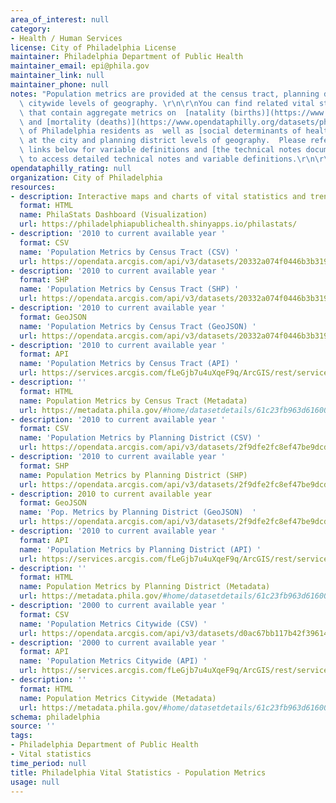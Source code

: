 ```yaml
---
area_of_interest: null
category:
- Health / Human Services
license: City of Philadelphia License
maintainer: Philadelphia Department of Public Health
maintainer_email: epi@phila.gov
maintainer_link: null
maintainer_phone: null
notes: "Population metrics are provided at the census tract, planning district, and\
  \ citywide levels of geography. \r\n\r\nYou can find related vital statistics tables\
  \ that contain aggregate metrics on  [natality (births)](https://www.opendataphilly.org/datasets/philadelphia-vital-statistics-natality-births)\
  \ and [mortality (deaths)](https://www.opendataphilly.org/datasets/philadelphia-vital-statistics-mortality-deaths)\
  \ of Philadelphia residents as  well as [social determinants of health metrics](https://www.opendataphilly.org/datasets/philadelphia-vital-statistics-social-determinants-of-health-sdoh)\
  \ at the city and planning district levels of geography.  Please refer to the metadata\
  \ links below for variable definitions and [the technical notes document](https://metadata.phila.gov/index.html#home/datasetdetails/61c23fb963d616001ef54695/)\
  \ to access detailed technical notes and variable definitions.\r\n\r\n\r\n"
opendataphilly_rating: null
organization: City of Philadelphia
resources:
- description: Interactive maps and charts of vital statistics and trends in natality (births), mortality (deaths), and population for Philadelphia residents.
  format: HTML
  name: PhilaStats Dashboard (Visualization)
  url: https://philadelphiapublichealth.shinyapps.io/philastats/
- description: '2010 to current available year '
  format: CSV
  name: 'Population Metrics by Census Tract (CSV) '
  url: https://opendata.arcgis.com/api/v3/datasets/20332a074f0446b3b3190ba9d68b863e_0/downloads/data?format=csv&spatialRefId=4326
- description: '2010 to current available year '
  format: SHP
  name: 'Population Metrics by Census Tract (SHP) '
  url: https://opendata.arcgis.com/api/v3/datasets/20332a074f0446b3b3190ba9d68b863e_0/downloads/data?format=shp&spatialRefId=4326
- description: '2010 to current available year '
  format: GeoJSON
  name: 'Population Metrics by Census Tract (GeoJSON) '
  url: https://opendata.arcgis.com/api/v3/datasets/20332a074f0446b3b3190ba9d68b863e_0/downloads/data?format=geojson&spatialRefId=4326
- description: '2010 to current available year '
  format: API
  name: 'Population Metrics by Census Tract (API) '
  url: https://services.arcgis.com/fLeGjb7u4uXqeF9q/ArcGIS/rest/services/Vital_Population_CT/FeatureServer/0/query?where=1%3D1
- description: ''
  format: HTML
  name: Population Metrics by Census Tract (Metadata)
  url: https://metadata.phila.gov/#home/datasetdetails/61c23fb963d616001ef54695/representationdetails/61eb230b3675cd001e28a23c/
- description: '2010 to current available year '
  format: CSV
  name: 'Population Metrics by Planning District (CSV) '
  url: https://opendata.arcgis.com/api/v3/datasets/2f9dfe2fc8ef47be9dcd2fcba96ab9cd_0/downloads/data?format=csv&spatialRefId=4326
- description: '2010 to current available year '
  format: SHP
  name: Population Metrics by Planning District (SHP)
  url: https://opendata.arcgis.com/api/v3/datasets/2f9dfe2fc8ef47be9dcd2fcba96ab9cd_0/downloads/data?format=shp&spatialRefId=4326
- description: 2010 to current available year
  format: GeoJSON
  name: 'Pop. Metrics by Planning District (GeoJSON)  '
  url: https://opendata.arcgis.com/api/v3/datasets/2f9dfe2fc8ef47be9dcd2fcba96ab9cd_0/downloads/data?format=geojson&spatialRefId=4326
- description: '2010 to current available year '
  format: API
  name: 'Population Metrics by Planning District (API) '
  url: https://services.arcgis.com/fLeGjb7u4uXqeF9q/ArcGIS/rest/services/Vital_Population_PD/FeatureServer/0/query?where=1%3D1
- description: ''
  format: HTML
  name: Population Metrics by Planning District (Metadata)
  url: https://metadata.phila.gov/#home/datasetdetails/61c23fb963d616001ef54695/representationdetails/61eb2101c75abc001e61e85d/
- description: '2000 to current available year '
  format: CSV
  name: 'Population Metrics Citywide (CSV) '
  url: https://opendata.arcgis.com/api/v3/datasets/d0ac67bb117b42f39614bad23525a13e_0/downloads/data?format=csv&spatialRefId=4326
- description: '2000 to current available year '
  format: API
  name: 'Population Metrics Citywide (API) '
  url: https://services.arcgis.com/fLeGjb7u4uXqeF9q/ArcGIS/rest/services/Vital_Population_Cty/FeatureServer/0/query?where=1%3D1
- description: ''
  format: HTML
  name: Population Metrics Citywide (Metadata)
  url: https://metadata.phila.gov/#home/datasetdetails/61c23fb963d616001ef54695/representationdetails/61c24164febc66001e3b3871/
schema: philadelphia
source: ''
tags:
- Philadelphia Department of Public Health
- Vital statistics
time_period: null
title: Philadelphia Vital Statistics - Population Metrics
usage: null
---
```

